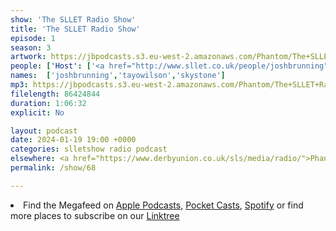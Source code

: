 ```yaml
---
show: 'The SLLET Radio Show'
title: 'The SLLET Radio Show'
episode: 1
season: 3
artwork: https://jbpodcasts.s3.eu-west-2.amazonaws.com/Phantom/The+SLLET+Radio+Show/SLLET+square.png
people: ['Host': ['<a href="http://www.sllet.co.uk/people/joshbrunning">Josh Brunning</a>'],'Guests': ['<a href="http://www.sllet.co.uk/people/tayowilson">Tayo Wilson</a>', '<a href="http://www.sllet.co.uk/people/skystone">Sky Stone</a>']]
names:  ['joshbrunning','tayowilson','skystone']
mp3: https://jbpodcasts.s3.eu-west-2.amazonaws.com/Phantom/The+SLLET+Radio+Show/2024-01-19+-+68.mp3
filelength: 86424844
duration: 1:06:32
explicit: No

layout: podcast
date: 2024-01-19 19:00 +0000
categories: slletshow radio podcast
elsewhere: <a href="https://www.derbyunion.co.uk/sls/media/radio/">Phantom Media</a>
permalink: /show/68

---
```



<li>Find the Megafeed on <a href="https://podcasts.apple.com/us/podcast/phantom-radio-all-the-shows/id1659527657">Apple Podcasts</a>, <a href="https://pca.st/5rlgsndl">Pocket Casts</a>, <a href="https://open.spotify.com/show/1WGc6YCF3UfAL7E62gHLAS?si=eff5901deb8d498e">Spotify</a> or find more places to subscribe on our <a href="https://linktr.ee/phantomradious">Linktree</a></li>
